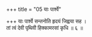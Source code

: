 +++
title = "05 याः पार्श्वे"

+++
याः पार्श्वे सन्तनोति हृदयं जिह्वया सह ।  
तां त्वं देवी पृथिवी हिक्कामरसां कृधि ॥ ६ ॥